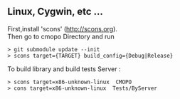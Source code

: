 ## Linux, Cygwin, etc ...
First,install 'scons' (http://scons.org). </br>
Then  go to cmopo Directory and run
```
> git submodule update --init
> scons target={TARGET} build_config={Debug|Release}
```

To build library and build tests Server :

```
> scons target=x86-unknown-linux  CMOPO
> cons target=x86-unknown-linux  Tests/ByServer
```

